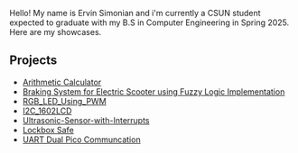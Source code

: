 Hello! My name is Ervin Simonian and i'm currently a CSUN student expected to graduate with my B.S in Computer Engineering in Spring 2025. Here are my showcases.
<h2>Projects</h2>

- [Arithmetic Calculator](https://github.com/ErvSim/Arithmetic-Calculator)
- [Braking System for Electric Scooter using Fuzzy Logic Implementation](https://github.com/ErvSim/Braking-System-For-Electric-Scooter/blob/main)
- [RGB_LED_Using_PWM](https://github.com/ErvSim/RGB_LED_Using_PWM)
- [I2C_1602LCD](https://github.com/ErvSim/I2C-LCD1602)
- [Ultrasonic-Sensor-with-Interrupts](https://github.com/ErvSim/Ultrasonic-Sensor-with-Interrupts/tree/main)
- [Lockbox Safe](https://github.com/ErvSim/Lockbox_Safe)
- [UART Dual Pico Communcation](https://github.com/ErvSim/UART_Dual_Communcation_Via_Picos)
